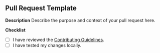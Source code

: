 ## Pull Request Template

**Description**
Describe the purpose and context of your pull request here.

**Checklist**
- [ ] I have reviewed the [Contributing Guidelines](CONTRIBUTING.md).
- [ ] I have tested my changes locally.